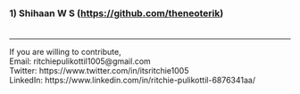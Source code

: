 ### 1) Shihaan W S (https://github.com/theneoterik)<br><br>
<hr>
If you are willing to contribute,<br>
Email: ritchiepulikottil1005@gmail.com <br>
Twitter: https://www.twitter.com/in/itsritchie1005<br>
LinkedIn: https://www.linkedin.com/in/ritchie-pulikottil-6876341aa/<br>

